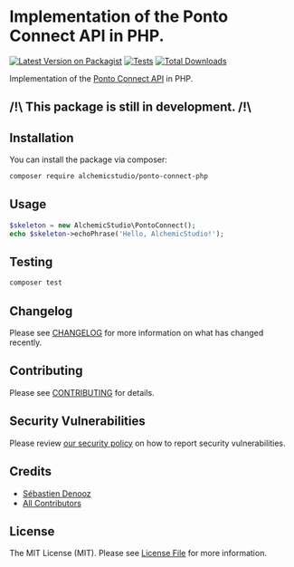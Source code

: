 # Implementation of the Ponto Connect API in PHP.

[![Latest Version on Packagist](https://img.shields.io/packagist/v/alchemicstudio/ponto-connect-php.svg?style=flat-square)](https://packagist.org/packages/alchemicstudio/ponto-connect-php)
[![Tests](https://img.shields.io/github/actions/workflow/status/alchemicstudio/ponto-connect-php/run-tests.yml?branch=main&label=tests&style=flat-square)](https://github.com/alchemicstudio/ponto-connect-php/actions/workflows/run-tests.yml)
[![Total Downloads](https://img.shields.io/packagist/dt/alchemicstudio/ponto-connect-php.svg?style=flat-square)](https://packagist.org/packages/alchemicstudio/ponto-connect-php)

Implementation of the [Ponto Connect API](https://documentation.ibanity.com/ponto-connect/2/api/curl) in PHP.

## /!\ This package is still in development. /!\

## Installation

You can install the package via composer:

```bash
composer require alchemicstudio/ponto-connect-php
```

## Usage

```php
$skeleton = new AlchemicStudio\PontoConnect();
echo $skeleton->echoPhrase('Hello, AlchemicStudio!');
```

## Testing

```bash
composer test
```

## Changelog

Please see [CHANGELOG](CHANGELOG.md) for more information on what has changed recently.

## Contributing

Please see [CONTRIBUTING](CONTRIBUTING.md) for details.

## Security Vulnerabilities

Please review [our security policy](SECURITY.md) on how to report security vulnerabilities.

## Credits

- [Sébastien Denooz](https://github.com/AlchemicStudio)
- [All Contributors](../../contributors)

## License

The MIT License (MIT). Please see [License File](LICENSE.md) for more information.
